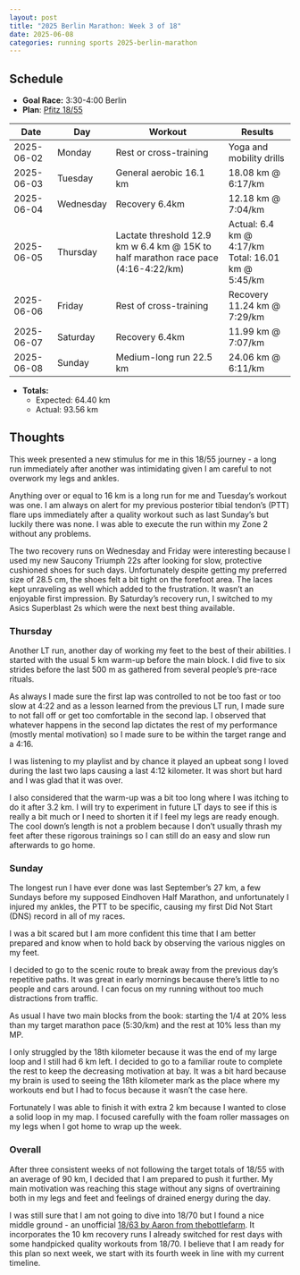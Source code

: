 ```yaml
---
layout: post
title: "2025 Berlin Marathon: Week 3 of 18"
date: 2025-06-08
categories: running sports 2025-berlin-marathon
---
```


## Schedule

- **Goal Race:** 3:30-4:00 Berlin
- **Plan**: [Pfitz 18/55](https://www.defy.org/hacks/calendarhack/?d=2025-09-21&p=pfitz_18_55&u=km&s=1)

| Date       | Day       | Workout | Results |
|------------|-----------|---------|---------|
| 2025-06-02 | Monday    | Rest or cross-training | Yoga and mobility drills |
| 2025-06-03 | Tuesday   | General aerobic 16.1 km | 18.08 km @ 6:17/km |
| 2025-06-04 | Wednesday | Recovery 6.4km | 12.18 km @ 7:04/km |
| 2025-06-05 | Thursday  | Lactate threshold 12.9 km w 6.4 km @ 15K to half marathon race pace (4:16-4:22/km) | Actual: 6.4 km @ 4:17/km<br>Total: 16.01 km @ 5:45/km |
| 2025-06-06 | Friday    | Rest of cross-training | Recovery 11.24 km @ 7:29/km |
| 2025-06-07 | Saturday  | Recovery 6.4km | 11.99 km @ 7:07/km |
| 2025-06-08 | Sunday    | Medium-long run 22.5 km | 24.06 km @ 6:11/km |

- **Totals:**
  - Expected: 64.40 km
  - Actual: 93.56 km

## Thoughts

This week presented a new stimulus for me in this 18/55 journey - a long run immediately after another was intimidating given I am careful to not overwork my legs and ankles. 

Anything over or equal to 16 km is a long run for me and Tuesday’s workout was one. I am always on alert for my previous posterior tibial tendon’s (PTT) flare ups immediately after a quality workout such as last Sunday’s but luckily there was none. I was able to execute the run within my Zone 2 without any problems.

The two recovery runs on Wednesday and Friday were interesting because I used my new Saucony Triumph 22s after looking for slow, protective cushioned shoes for such days. Unfortunately despite getting my preferred size of 28.5 cm, the shoes felt a bit tight on the forefoot area. The laces kept unraveling as well which added to the frustration. It wasn’t an enjoyable first impression. By Saturday’s recovery run, I switched to my Asics Superblast 2s which were the next best thing available.

### Thursday

Another LT run, another day of working my feet to the best of their abilities. I started with the usual 5 km warm-up before the main block. I did five to six strides before the last 500 m as gathered from several people’s pre-race rituals. 

As always I made sure the first lap was controlled to not be too fast or too slow at 4:22 and as a lesson learned from the previous LT run, I made sure to not fall off or get too comfortable in the second lap. I observed that whatever happens in the second lap dictates the rest of my performance (mostly mental motivation) so I made sure to be within the target range and a 4:16.

I was listening to my playlist and by chance it played an upbeat song I loved during the last two laps causing a last 4:12 kilometer. It was short but hard and I was glad that it was over.

I also considered that the warm-up was a bit too long where I was itching to do it after 3.2 km. I will try to experiment in future LT days to see if this is really a bit much or I need to shorten it if I feel my legs are ready enough. The cool down’s length is not a problem because I don’t usually thrash my feet after these rigorous trainings so I can still do an easy and slow run afterwards to go home.

### Sunday

The longest run I have ever done was last September’s 27 km, a few Sundays before my supposed Eindhoven Half Marathon, and unfortunately I injured my ankles, the PTT to be specific, causing my first Did Not Start (DNS) record in all of my races.

I was a bit scared but I am more confident this time that I am better prepared and know when to hold back by observing the various niggles on my feet.

I decided to go to the scenic route to break away from the previous day’s repetitive paths. It was great in early mornings because there’s little to no people and cars around. I can focus on my running without too much distractions from traffic.

As usual I have two main blocks from the book: starting the 1/4 at 20% less than my target marathon pace (5:30/km) and the rest at 10% less than my MP. 

I only struggled by the 18th kilometer because it was the end of my large loop and I still had 6 km left. I decided to go to a familiar route to complete the rest to keep the decreasing motivation at bay. It was a bit hard because my brain is used to seeing the 18th kilometer mark as the place where my workouts end but I had to focus because it wasn’t the case here.

Fortunately I was able to finish it with extra 2 km because I wanted to close a solid loop in my map. I focused carefully with the foam roller massages on my legs when I got home to wrap up the week.

### Overall

After three consistent weeks of not following the target totals of 18/55 with an average of 90 km, I decided that I am prepared to push it further. My main motivation was reaching this stage without any signs of overtraining both in my legs and feet and feelings of drained energy during the day.

I was still sure that I am not going to dive into 18/70 but I found a nice middle ground - an unofficial [18/63 by Aaron from thebottlefarm](https://www.thebottlefarm.com/wpbottle/unofficial-pfitz-18-63-full-marathon-plan-ics/). It incorporates the 10 km recovery runs I already switched for rest days with some handpicked quality workouts from 18/70. I believe that I am ready for this plan so next week, we start with its fourth week in line with my current timeline.